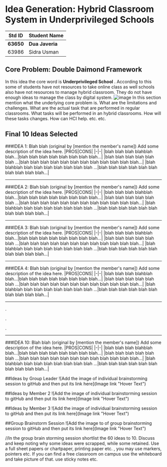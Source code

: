 

# Idea Generation: Hybrid Classroom System in Underprivileged Schools

|Std ID|Student Name|
|:-----:|---------------------|
|**63650**|**Dua Javeria**|
|63986|Sidra Usman|


## Core Problem: Double Daimond Framework
In this idea the core word is **Underprivileged School** . According to this some of students have not resources to take online class as well schools also have not resources to manage hybrid classroom. They do not have enough ideas to manage the class by digital system.
![image](https://user-images.githubusercontent.com/61619271/146389887-f0a011af-0960-4efa-90af-1f6228a52384.png)
In this section mention what the underlying core problem is. What are the limitations and challenges. What are the actual task that are performed in regular classrooms. What tasks will be performed in an hybrid classrooms. How will these tasks changes. How can HCI help. etc. etc.

## Final 10 Ideas Selected

###IDEA 1: Blah blah (original by [mention the member's name])
Add some description of the idea here. 
|PROS|CONS|
|-|-|
|blah blah blah blahblah blah...|blah blah blah blah blah blah blah blah...|
|blah blah blah blah blah blah ...|blah blah blah blah blah blah blah blah blah blah blah blah...|
|blah blahblah blah blah blah blah blah blah blah ...|blah blah blah blah blah blah blah blah blah blah...|

---
###IDEA 2: Blah blah (original by [mention the member's name])
Add some description of the idea here. 
|PROS|CONS|
|-|-|
|blah blah blah blahblah blah...|blah blah blah blah blah blah blah blah...|
|blah blah blah blah blah blah ...|blah blah blah blah blah blah blah blah blah blah blah blah...|
|blah blahblah blah blah blah blah blah blah blah ...|blah blah blah blah blah blah blah blah blah blah...|

---
###IDEA 3: Blah blah (original by [mention the member's name])
Add some description of the idea here. 
|PROS|CONS|
|-|-|
|blah blah blah blahblah blah...|blah blah blah blah blah blah blah blah...|
|blah blah blah blah blah blah ...|blah blah blah blah blah blah blah blah blah blah blah blah...|
|blah blahblah blah blah blah blah blah blah blah ...|blah blah blah blah blah blah blah blah blah blah...|

---
###IDEA 4: Blah blah (original by [mention the member's name])
Add some description of the idea here. 
|PROS|CONS|
|-|-|
|blah blah blah blahblah blah...|blah blah blah blah blah blah blah blah...|
|blah blah blah blah blah blah ...|blah blah blah blah blah blah blah blah blah blah blah blah...|
|blah blahblah blah blah blah blah blah blah blah ...|blah blah blah blah blah blah blah blah blah blah...|

---
.

.

.


---
###IDEA 10: Blah blah (original by [mention the member's name])
Add some description of the idea here. 
|PROS|CONS|
|-|-|
|blah blah blah blahblah blah...|blah blah blah blah blah blah blah blah...|
|blah blah blah blah blah blah ...|blah blah blah blah blah blah blah blah blah blah blah blah...|
|blah blahblah blah blah blah blah blah blah blah ...|blah blah blah blah blah blah blah blah blah blah...|


##Ideas by Group Leader
![Add the image of individual brainstorming session to gitHub and then put its link here](Image link "Hover Text")

##Ideas by Member 2
![Add the image of individual brainstorming session to gitHub and then put its link here](Image link "Hover Text")

##Ideas by Member 3
![Add the image of individual brainstorming session to gitHub and then put its link here](Image link "Hover Text")

##Group Brainstorm Session 
![Add the image to of group brainstorming session to gitHub and then put its link here](Image link "Hover Text")

//In the group brain storming session shortlist the 60 ideas to 10. Discuss and keep noting why some ideas were scrapped, while some retained. Use a full sheet papers or chartpaper, printing paper etc. , you may use markers, pointers etc. If you can find a free classroom on campus use the whiteboard and take picture of that. use sticky notes etc.    
